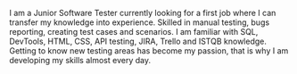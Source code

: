 I am a Junior Software Tester currently looking for a first job where I can transfer my knowledge into experience. Skilled in manual testing, bugs reporting, creating test cases and scenarios. I am familiar with SQL, DevTools, HTML, CSS, API testing, JIRA, Trello and ISTQB knowledge. Getting to know new testing areas has become my passion, that is why I am developing my skills almost every day.
